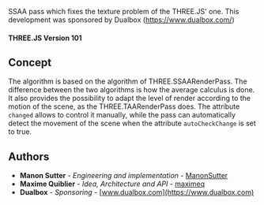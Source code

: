 SSAA pass which fixes the texture problem of the THREE.JS' one.
This development was sponsored by Dualbox (<https://www.dualbox.com/>)

#### THREE.JS Version 101 ####

## Concept ##

The algorithm is based on the algorithm of THREE.SSAARenderPass. The difference between the two algorithms is how the average calculus is done.
It also provides the possibility to adapt the level of render according to the motion of the scene, as the THREE.TAARenderPass does. The attribute `changed` allows to control it manually, while the pass can automatically detect the movement of the scene when the attribute `autoCheckChange` is set to true.

## Authors

* **Manon Sutter** - *Engineering and implementation* - [ManonSutter](https://github.com/ManonSutter)
* **Maxime Quiblier** - *Idea, Architecture and API* - [maximeq](https://github.com/maximeq)
* **Dualbox** - *Sponsoring* - [www.dualbox.com](https://www.dualbox.com)
